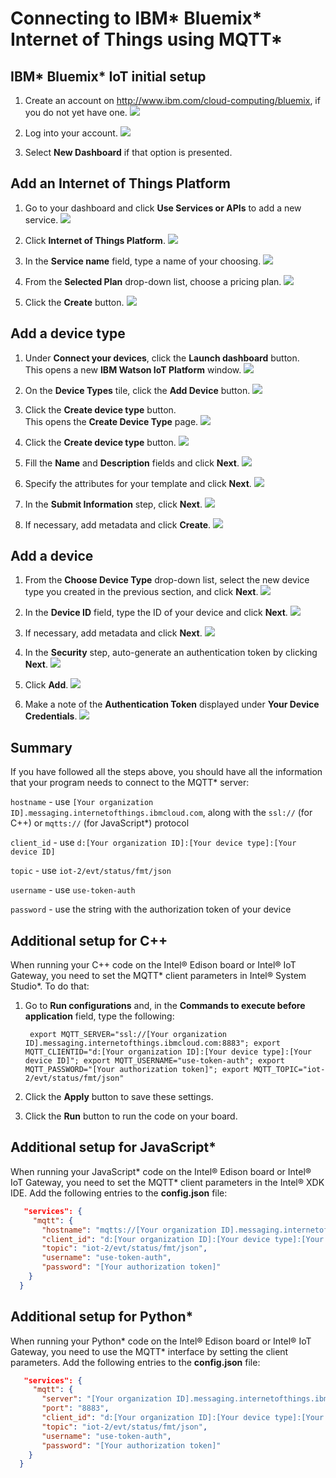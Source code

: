 # Connecting to IBM\* Bluemix\* Internet of Things using MQTT\*

## IBM\* Bluemix\* IoT initial setup

1. Create an account on http://www.ibm.com/cloud-computing/bluemix, if you do not yet have one.
![](https://github.com/hybridgroup/intel-iot-examples-mqtt/blob/master/images/ibm-bluemix/ibm-create-account.png)

2. Log into your account.
![](https://github.com/hybridgroup/intel-iot-examples-mqtt/blob/master/images/ibm-bluemix/ibm-login.png)

3. Select **New Dashboard** if that option is presented.

## Add an Internet of Things Platform

1. Go to your dashboard and click **Use Services or APIs** to add a new service.
![](https://github.com/hybridgroup/intel-iot-examples-mqtt/blob/master/images/ibm-bluemix/ibm-use-service-api.png)

2. Click **Internet of Things Platform**.
![](https://github.com/hybridgroup/intel-iot-examples-mqtt/blob/master/images/ibm-bluemix/ibm-internet-of-things-platform.png)

3. In the **Service name** field, type a name of your choosing.
![](https://github.com/hybridgroup/intel-iot-examples-mqtt/blob/master/images/ibm-bluemix/ibm-service-name.png)

4. From the **Selected Plan** drop-down list, choose a pricing plan.
![](https://github.com/hybridgroup/intel-iot-examples-mqtt/blob/master/images/ibm-bluemix/ibm-pricing-plan.png)

5. Click the **Create** button.
![](https://github.com/hybridgroup/intel-iot-examples-mqtt/blob/master/images/ibm-bluemix/ibm-hit-create.png)

## Add a device type

1. Under **Connect your devices**, click the **Launch dashboard** button. <br> This opens a new **IBM Watson IoT Platform** window.
![](https://github.com/hybridgroup/intel-iot-examples-mqtt/blob/master/images/ibm-bluemix/ibm-connect-launch.png)

2. On the **Device Types** tile, click the **Add Device** button.
![](https://github.com/hybridgroup/intel-iot-examples-mqtt/blob/master/images/ibm-bluemix/ibm-add-device-click.png)

3. Click the **Create device type** button.<br> This opens the **Create Device Type** page.
![](https://github.com/hybridgroup/intel-iot-examples-mqtt/blob/master/images/ibm-bluemix/ibm-create-device-type.png)

4. Click the **Create device type** button.
![](https://github.com/hybridgroup/intel-iot-examples-mqtt/blob/master/images/ibm-bluemix/ibm-create-device-type2.png)

5. Fill the **Name** and **Description** fields and click **Next**.
![](https://github.com/hybridgroup/intel-iot-examples-mqtt/blob/master/images/ibm-bluemix/ibm-name-description.png)

6. Specify the attributes for your template and click **Next**.
![](https://github.com/hybridgroup/intel-iot-examples-mqtt/blob/master/images/ibm-bluemix/ibm-define-temp.png)

7. In the **Submit Information** step, click **Next**.
![](https://github.com/hybridgroup/intel-iot-examples-mqtt/blob/master/images/ibm-bluemix/ibm-submit.png)

8. If necessary, add metadata and click **Create**.
![](https://github.com/hybridgroup/intel-iot-examples-mqtt/blob/master/images/ibm-bluemix/ibm-meta.png)

## Add a device

1. From the **Choose Device Type** drop-down list, select the new device type you created in the previous section, and click **Next**.
![](https://github.com/hybridgroup/intel-iot-examples-mqtt/blob/master/images/ibm-bluemix/ibm-add-device-2.png)

2. In the **Device ID** field, type the ID of your device and click **Next**.
![](https://github.com/hybridgroup/intel-iot-examples-mqtt/blob/master/images/ibm-bluemix/ibm-device-id.png)

3. If necessary, add metadata and click **Next**.
![](https://github.com/hybridgroup/intel-iot-examples-mqtt/blob/master/images/ibm-bluemix/ibm-meta2.png)

4. In the **Security** step, auto-generate an authentication token by clicking **Next**.
![](https://github.com/hybridgroup/intel-iot-examples-mqtt/blob/master/images/ibm-bluemix/ibm-sec-autogen.png)

5. Click **Add**.
![](https://github.com/hybridgroup/intel-iot-examples-mqtt/blob/master/images/ibm-bluemix/ibm-final-add.png)

6. Make a note of the **Authentication Token** displayed under **Your Device Credentials**.
![](https://github.com/hybridgroup/intel-iot-examples-mqtt/blob/master/images/ibm-bluemix/ibm-dont-lose-info.png)

## Summary

If you have followed all the steps above, you should have all the information that your program needs to connect to the MQTT\* server:

`hostname` - use `[Your organization ID].messaging.internetofthings.ibmcloud.com`, along with the `ssl://` (for C++) or `mqtts://` (for JavaScript*) protocol

`client_id` - use `d:[Your organization ID]:[Your device type]:[Your device ID]`

`topic` - use `iot-2/evt/status/fmt/json`

`username` - use `use-token-auth`

`password` - use the string with the authorization token of your device

## Additional setup for C++

When running your C++ code on the Intel® Edison board or Intel® IoT Gateway, you need to set the MQTT\* client parameters in Intel® System Studio\*. To do that:

1. Go to **Run configurations** and, in the **Commands to execute before application** field, type the following:

        export MQTT_SERVER="ssl://[Your organization ID].messaging.internetofthings.ibmcloud.com:8883"; export MQTT_CLIENTID="d:[Your organization ID]:[Your device type]:[Your device ID]"; export MQTT_USERNAME="use-token-auth"; export MQTT_PASSWORD="[Your authorization token]"; export MQTT_TOPIC="iot-2/evt/status/fmt/json"

2. Click the **Apply** button to save these settings.
3. Click the **Run** button to run the code on your board.

## Additional setup for JavaScript*

When running your JavaScript\* code on the Intel® Edison board or Intel® IoT Gateway, you need to set the MQTT\* client parameters in the Intel® XDK IDE. Add the following entries to the **config.json** file:

```json
   "services": {
     "mqtt": {
       "hostname": "mqtts://[Your organization ID].messaging.internetofthings.ibmcloud.com:8883",
       "client_id": "d:[Your organization ID]:[Your device type]:[Your device ID]",
       "topic": "iot-2/evt/status/fmt/json",
       "username": "use-token-auth",
       "password": "[Your authorization token]"
    }
  }
```

## Additional setup for Python\*

When running your Python\* code on the Intel® Edison board or Intel® IoT Gateway, you need to use the MQTT\* interface by setting the client parameters. Add the following entries to the **config.json** file:

```json
   "services": {
     "mqtt": {
       "server": "[Your organization ID].messaging.internetofthings.ibmcloud.com",
       "port": "8883",
       "client_id": "d:[Your organization ID]:[Your device type]:[Your device ID]",
       "topic": "iot-2/evt/status/fmt/json",
       "username": "use-token-auth",
       "password": "[Your authorization token]"
    }
  }
```
